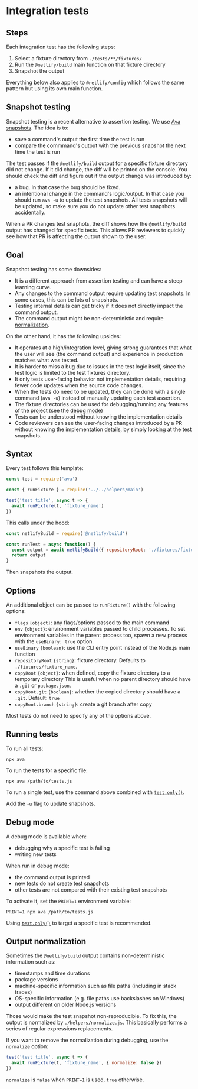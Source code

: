 # Integration tests

## Steps

Each integration test has the following steps:

1. Select a fixture directory from `./tests/**/fixtures/`
2. Run the `@netlify/build` main function on that fixture directory
3. Snapshot the output

Everything below also applies to `@netlify/config` which follows the same pattern but using its own main function.

## Snapshot testing

Snapshot testing is a recent alternative to assertion testing. We use
[Ava snapshots](https://github.com/avajs/ava/blob/master/docs/04-snapshot-testing.md). The idea is to:

- save a command's output the first time the test is run
- compare the commmand's output with the previous snapshot the next time the test is run

The test passes if the `@netlify/build` output for a specific fixture directory did not change. If it did change, the
diff will be printed on the console. You should check the diff and figure out if the output change was introduced by:

- a bug. In that case the bug should be fixed.
- an intentional change in the command's logic/output. In that case you should run `ava -u` to update the test
  snapshots. All tests snapshots will be updated, so make sure you do not update other test snapshots accidentally.

When a PR changes test snaphots, the diff shows how the `@netlify/build` output has changed for specific tests. This
allows PR reviewers to quickly see how that PR is affecting the output shown to the user.

## Goal

Snapshot testing has some downsides:

- It is a different approach from assertion testing and can have a steep learning curve.
- Any changes to the command output require updating test snapshots. In some cases, this can be lots of snapshots.
- Testing internal details can get tricky if it does not directly impact the command output.
- The command output might be non-deterministic and require [normalization](#output-normalization).

On the other hand, it has the following upsides:

- It operates at a high/integration level, giving strong guarantees that what the user will see (the command output) and
  experience in production matches what was tested.
- It is harder to miss a bug due to issues in the test logic itself, since the test logic is limited to the test
  fixtures directory.
- It only tests user-facing behavior not implementation details, requiring fewer code updates when the source code
  changes.
- When the tests do need to be updated, they can be done with a single command (`ava -u`) instead of manually updating
  each test assertion.
- The fixture directories can be used for debugging/running any features of the project (see the
  [debug mode](#debug-mode))
- Tests can be understood without knowing the implementation details
- Code reviewers can see the user-facing changes introduced by a PR without knowing the implementation details, by
  simply looking at the test snapshots.

## Syntax

Every test follows this template:

<!-- eslint-disable-next-line ava/no-ignored-test-files -->

```js
const test = require('ava')

const { runFixture } = require('../../helpers/main')

test('test title', async t => {
  await runFixture(t, 'fixture_name')
})
```

This calls under the hood:

```js
const netlifyBuild = require('@netlify/build')

const runTest = async function() {
  const output = await netlifyBuild({ repositoryRoot: './fixtures/fixture_name' })
  return output
}
```

Then snapshots the output.

## Options

An additional object can be passed to `runFixture()` with the following options:

- `flags` `{object}`: any flags/options passed to the main command
- `env` `{object}`: environment variables passed to child processes. To set environment variables in the parent process
  too, spawn a new process with the `useBinary: true` option.
- `useBinary` `{boolean}`: use the CLI entry point instead of the Node.js main function
- `repositoryRoot` `{string}`: fixture directory. Defaults to `./fixtures/fixture_name`.
- `copyRoot` `{object}`: when defined, copy the fixture directory to a temporary directory This is useful when no parent
  directory should have a `.git` or `package.json`.
- `copyRoot.git` `{boolean}`: whether the copied directory should have a `.git`. Default: `true`
- `copyRoot.branch` `{string}`: create a git branch after copy

Most tests do not need to specify any of the options above.

## Running tests

To run all tests:

```
npx ava
```

To run the tests for a specific file:

```
npx ava /path/to/tests.js
```

To run a single test, use the command above combined with
[`test.only()`](https://github.com/avajs/ava/blob/master/docs/01-writing-tests.md#running-specific-tests).

Add the `-u` flag to update snapshots.

## Debug mode

A debug mode is available when:

- debugging why a specific test is failing
- writing new tests

When run in debug mode:

- the command output is printed
- new tests do not create test snapshots
- other tests are not compared with their existing test snapshots

To activate it, set the `PRINT=1` environment variable:

```
PRINT=1 npx ava /path/to/tests.js
```

Using [`test.only()`](https://github.com/avajs/ava/blob/master/docs/01-writing-tests.md#running-specific-tests) to
target a specific test is recommended.

## Output normalization

Sometimes the `@netlify/build` output contains non-deterministic information such as:

- timestamps and time durations
- package versions
- machine-specific information such as file paths (including in stack traces)
- OS-specific information (e.g. file paths use backslashes on Windows)
- output different on older Node.js versions

Those would make the test snapshot non-reproducible. To fix this, the output is normalized by `./helpers/normalize.js`.
This basically performs a series of regular expressions replacements.

If you want to remove the normalization during debugging, use the `normalize` option:

```js
test('test title', async t => {
  await runFixture(t, 'fixture_name', { normalize: false })
})
```

`normalize` is `false` when `PRINT=1` is used, `true` otherwise.
